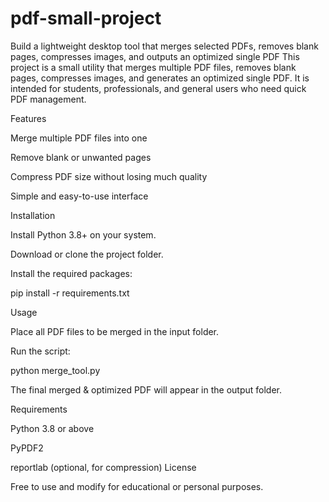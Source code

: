# pdf-small-project
Build a lightweight desktop tool that merges selected PDFs, removes blank pages, compresses images, and outputs an optimized single PDF
This project is a small utility that merges multiple PDF files, removes blank pages, compresses images, and generates an optimized single PDF.
It is intended for students, professionals, and general users who need quick PDF management.

Features

Merge multiple PDF files into one

Remove blank or unwanted pages

Compress PDF size without losing much quality

Simple and easy-to-use interface

Installation

Install Python 3.8+ on your system.

Download or clone the project folder.

Install the required packages:

pip install -r requirements.txt

Usage

Place all PDF files to be merged in the input folder.

Run the script:

python merge_tool.py


The final merged & optimized PDF will appear in the output folder.

Requirements

Python 3.8 or above

PyPDF2

reportlab (optional, for compression)
License

Free to use and modify for educational or personal purposes.
